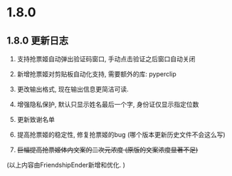 # 1.8.0

## 1.8.0 更新日志

1. 支持抢票姬自动弹出验证码窗口, 手动点击验证之后窗口自动关闭

2. 新增抢票姬对剪贴板自动化支持, 需要额外的库: pyperclip

3. 更改输出格式, 现在输出信息更简洁可读.

4. 增强隐私保护, 默认只显示姓名最后一个字, 身份证仅显示指定位数

5. 更新致谢名单

6. 提高抢票姬的稳定性, 修复抢票姬的bug (哪个版本更新历史文件不会这么写)

7. ~~巨幅提高抢票姬体内文案的二次元浓度 (原版的文案浓度显著不足)~~

(以上内容由FriendshipEnder新增和优化. )

